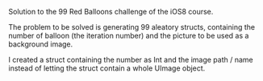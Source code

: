  Solution to the 99 Red Balloons challenge of the iOS8 course.
 
 The problem to be solved is generating 99 aleatory structs, containing the number of balloon (the iteration number) and the picture to be used as a background image.
 
 I created a struct containing the number as Int and the image path / name instead of letting the struct contain a whole UImage object.